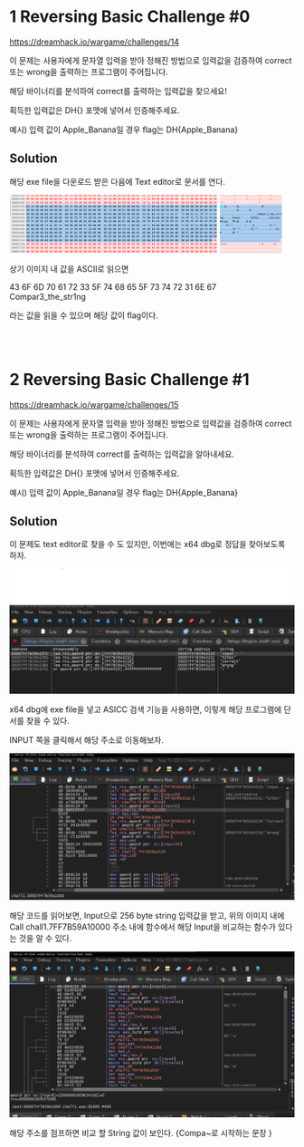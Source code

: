 # 1 Reversing Basic Challenge #0

https://dreamhack.io/wargame/challenges/14

이 문제는 사용자에게 문자열 입력을 받아 정해진 방법으로 입력값을 검증하여 correct 또는 wrong을 출력하는 프로그램이 주어집니다.

해당 바이너리를 분석하여 correct를 출력하는 입력값을 찾으세요!

획득한 입력값은 DH{} 포맷에 넣어서 인증해주세요.

예시) 입력 값이 Apple_Banana일 경우 flag는 DH{Apple_Banana}

## Solution

해당 exe file을 다운로드 받은 다음에 Text editor로 문서를 연다.

![exefile](./img/Screenshot%202023-08-17%20at%2010.35.14%20PM.png)

상기 이미지 내 값을 ASCII로 읽으면

43 6F 6D 70 61 72 33 5F 74 68 65 5F 73 74 72 31 6E 67
Compar3_the_str1ng

라는 값을 읽을 수 있으며 해당 값이 flag이다.

</br>
</br>

# 2 Reversing Basic Challenge #1


https://dreamhack.io/wargame/challenges/15

이 문제는 사용자에게 문자열 입력을 받아 정해진 방법으로 입력값을 검증하여 correct 또는 wrong을 출력하는 프로그램이 주어집니다.

해당 바이너리를 분석하여 correct를 출력하는 입력값을 알아내세요.

획득한 입력값은 DH{} 포맷에 넣어서 인증해주세요.

예시) 입력 값이 Apple_Banana일 경우 flag는 DH{Apple_Banana}

## Solution

이 문제도 text editor로 찾을 수 도 있지만, 이번에는 x64 dbg로 정답을 찾아보도록 하자.

![sol2_1](./img/sol2_1.png)

x64 dbg에 exe file을 넣고 ASICC 검색 기능을 사용하면, 이렇게 해당 프로그램에 단서를 찾을 수 있다.

INPUT 쪽을 클릭해서 해당 주소로 이동해보자.

![sol2_2](./img/sol2_2.png)

해당 코드를 읽어보면, Input으로 256 byte string 입력값을 받고, 위의 이미지 내에 Call chall1.7FF7B59A10000 주소 내에 함수에서 해당 Input을 비교하는 함수가 있다는 것을 알 수 있다. 

![sol2_3](./img/sol2_3.png)

해당 주소를 점프하면 비교 할 String 값이 보인다. {Compa~로 시작하는 문장 }